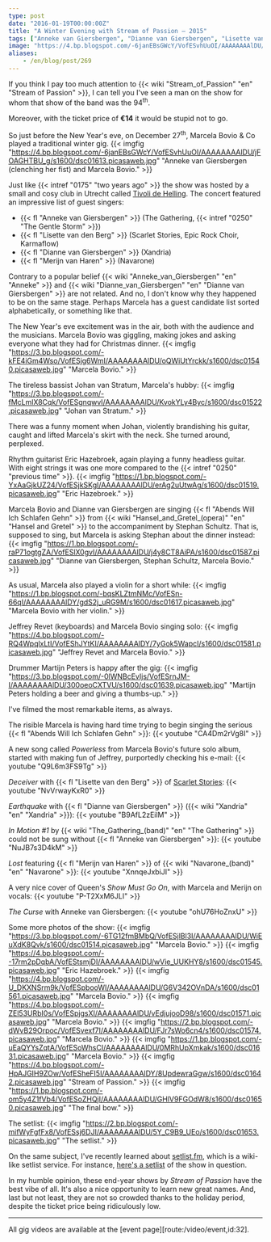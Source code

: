 ```yaml
---
type: post
date: "2016-01-19T00:00:00Z"
title: "A Winter Evening with Stream of Passion — 2015"
tags: ["Anneke van Giersbergen", "Dianne van Giersbergen", "Lisette van den Berg", "Marcela Bovio", "Merijn van Haren", "music", "Navarone", "Netherlands", "progressive metal", "Stream of Passion", "Tivoli de Helling", "Utrecht", "Xandria"]
image: "https://4.bp.blogspot.com/-6janEBsGWcY/VofESvhUuOI/AAAAAAAAlDU/jFOAGHTBU_g/s1600/dsc01613.picasaweb.jpg"
aliases:
    - /en/blog/post/269
---
```


If you think I pay too much attention to {{< wiki "Stream_of_Passion" "en" "Stream of Passion" >}}, I can tell you I've seen a man on the show for whom that show of the band was the 94<sup>th</sup>.

Moreover, with the ticket price of **€14** it would be stupid not to go.

<!--more-->

So just before the New Year's eve, on December 27<sup>th</sup>, Marcela Bovio & Co played a traditional winter gig.
{{< imgfig "https://4.bp.blogspot.com/-6janEBsGWcY/VofESvhUuOI/AAAAAAAAlDU/jFOAGHTBU_g/s1600/dsc01613.picasaweb.jpg" "Anneke van Giersbergen (clenching her fist) and Marcela Bovio." >}}

Just like {{< intref "0175" "two years ago" >}} the show was hosted by a small and cosy club in Utrecht called [Tivoli de Helling](http://www.dehelling.nl/). The concert featured an impressive list of guest singers:

* {{< fl "Anneke van Giersbergen" >}} (The Gathering, {{< intref "0250" "The Gentle Storm" >}})
* {{< fl "Lisette van den Berg" >}} (Scarlet Stories, Epic Rock Choir, Karmaflow)
* {{< fl "Dianne van Giersbergen" >}} (Xandria)
* {{< fl "Merijn van Haren" >}} (Navarone)

Contrary to a popular belief {{< wiki "Anneke_van_Giersbergen" "en" "Anneke" >}} and {{< wiki "Dianne_van_Giersbergen" "en" "Dianne van Giersbergen" >}} are not related. And no, I don't know why they happened to be on the same stage. Perhaps Marcela has a guest candidate list sorted alphabetically, or something like that.

The New Year's eve excitement was in the air, both with the audience and the musicians. Marcela Bovio was giggling, making jokes and asking everyone what they had for Christmas dinner.
{{< imgfig "https://3.bp.blogspot.com/-kFE4iGm4Wso/VofESjg6WmI/AAAAAAAAlDU/oQWiUtYrckk/s1600/dsc01540.picasaweb.jpg" "Marcela Bovio." >}}

The tireless bassist Johan van Stratum, Marcela's hubby:
{{< imgfig "https://3.bp.blogspot.com/-fMcLmlX8Cqk/VofESgnqwvI/AAAAAAAAlDU/KvokYLy4Byc/s1600/dsc01522.picasaweb.jpg" "Johan van Stratum." >}}

There was a funny moment when Johan, violently brandishing his guitar, caught and lifted Marcela's skirt with the neck. She turned around, perplexed.

Rhythm guitarist Eric Hazebroek, again playing a funny headless guitar. With eight strings it was one more compared to the {{< intref "0250" "previous time" >}}.
{{< imgfig "https://1.bp.blogspot.com/-YxAaGjkUZ24/VofESjkSKgI/AAAAAAAAlDU/erAg2uUtwAg/s1600/dsc01519.picasaweb.jpg" "Eric Hazebroek." >}}

Marcela Bovio and Dianne van Giersbergen are singing {{< fl "Abends Will Ich Schlafen Gehn" >}} from {{< wiki "Hansel_and_Gretel_(opera)" "en" "Hansel and Gretel" >}} to the accompaniment by Stephan Schultz. That is, supposed to sing, but Marcela is asking Stephan about the dinner instead:
{{< imgfig "https://1.bp.blogspot.com/-raP71ogtgZA/VofESlX0gvI/AAAAAAAAlDU/j4y8CT8AiPA/s1600/dsc01587.picasaweb.jpg" "Dianne van Giersbergen, Stephan Schultz, Marcela Bovio." >}}

As usual, Marcela also played a violin for a short while:
{{< imgfig "https://1.bp.blogspot.com/-bqsKLZtmNMc/VofESn-66qI/AAAAAAAAlDY/gdS2j_uRG9M/s1600/dsc01617.picasaweb.jpg" "Marcela Bovio with her violin." >}}

Jeffrey Revet (keyboards) and Marcela Bovio singing solo:
{{< imgfig "https://4.bp.blogspot.com/-RQ4WpqlxLtI/VofEShJYtKI/AAAAAAAAlDY/7yGok5WapcI/s1600/dsc01581.picasaweb.jpg" "Jeffrey Revet and Marcela Bovio." >}}

Drummer Martijn Peters is happy after the gig:
{{< imgfig "https://3.bp.blogspot.com/-0lWNBcEvIjs/VofESrnJM-I/AAAAAAAAlDU/300oeoCXTVU/s1600/dsc01639.picasaweb.jpg" "Martijn Peters holding a beer and giving a thumbs-up." >}}

I've filmed the most remarkable items, as always.

The risible Marcela is having hard time trying to begin singing the serious {{< fl "Abends Will Ich Schlafen Gehn" >}}:
{{< youtube "CA4Dm2rVg8I" >}}

A new song called *Powerless* from Marcela Bovio's future solo album, started with making fun of Jeffrey, purportedly checking his e-mail:
{{< youtube "Q9L6m3FS9Tg" >}}

*Deceiver* with {{< fl "Lisette van den Berg" >}} of [Scarlet Stories](http://www.scarletstories.nl/):
{{< youtube "NvVrwayKxR0" >}}

*Earthquake* with {{< fl "Dianne van Giersbergen" >}} ({{< wiki "Xandria" "en" "Xandria" >}}):
{{< youtube "B9AfL2zEilM" >}}

*In Motion #1* by {{< wiki "The_Gathering_(band)" "en" "The Gathering" >}} could not be sung without {{< fl "Anneke van Giersbergen" >}}:
{{< youtube "NuJB7s3D4kM" >}}

*Lost* featuring {{< fl "Merijn van Haren" >}} of {{< wiki "Navarone_(band)" "en" "Navarone" >}}:
{{< youtube "XnnqeJxbiJI" >}}

A very nice cover of Queen's *Show Must Go On*, with Marcela and Merijn on vocals:
{{< youtube "P-T2XxM6JLI" >}}

*The Curse* with Anneke van Giersbergen:
{{< youtube "ohU76HoZnxU" >}}

Some more photos of the show:
{{< imgfig "https://3.bp.blogspot.com/-6TG12fmBMbQ/VofESjlBl3I/AAAAAAAAlDU/WiEuXdK8Qvk/s1600/dsc01514.picasaweb.jpg" "Marcela Bovio." >}}
{{< imgfig "https://4.bp.blogspot.com/--17rm2pDqbA/VofEStsmjDI/AAAAAAAAlDU/wVie_UUKHY8/s1600/dsc01545.picasaweb.jpg" "Eric Hazebroek." >}}
{{< imgfig "https://4.bp.blogspot.com/-U_DKXNSrm9k/VofESpbooWI/AAAAAAAAlDU/G6V342OVnDA/s1600/dsc01561.picasaweb.jpg" "Marcela Bovio." >}}
{{< imgfig "https://4.bp.blogspot.com/-ZEl53URbI0s/VofESpjgsXI/AAAAAAAAlDU/vEdjujooD98/s1600/dsc01571.picasaweb.jpg" "Marcela Bovio." >}}
{{< imgfig "https://2.bp.blogspot.com/-dWvB29Orpoc/VofESvexf7I/AAAAAAAAlDU/FJr7sWo6cn4/s1600/dsc01574.picasaweb.jpg" "Marcela Bovio." >}}
{{< imgfig "https://1.bp.blogspot.com/-uEaQYYsZqtA/VofESoWhsCI/AAAAAAAAlDU/0MRhUpXmkak/s1600/dsc01631.picasaweb.jpg" "Marcela Bovio." >}}
{{< imgfig "https://4.bp.blogspot.com/-HpAJGIH9ZOw/VofESheFI5I/AAAAAAAAlDY/8UpdewraGgw/s1600/dsc01642.picasaweb.jpg" "Stream of Passion." >}}
{{< imgfig "https://1.bp.blogspot.com/-om5y4Z1fVb4/VofESoZHQjI/AAAAAAAAlDU/GHlV9FGOdW8/s1600/dsc01650.picasaweb.jpg" "The final bow." >}}

The setlist:
{{< imgfig "https://2.bp.blogspot.com/-mifWyFgfFx8/VofESsj6DJI/AAAAAAAAlDU/5Y_C9B9_UEo/s1600/dsc01653.picasaweb.jpg" "The setlist." >}}

On the same subject, I've recently learned about [setlist.fm](http://www.setlist.fm/), which is a wiki-like setlist service. For instance, [here's a setlist](http://www.setlist.fm/setlist/stream-of-passion/2015/de-helling-utrecht-netherlands-4bf2074a.html) of the show in question.

In my humble opinion, these end-year shows by *Stream of Passion* have the best vibe of all. It's also a nice opportunity to learn new great names. And, last but not least, they are not so crowded thanks to the holiday period, despite the ticket price being ridiculously low.

---

All gig videos are available at the [event page][route:/video/event,id:32].
